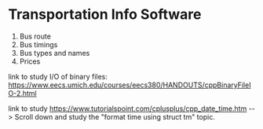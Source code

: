 # Transportation Info Software

1)	Bus route
2)	Bus timings
3)	Bus types and names
4)	Prices

link to study I/O of binary files: https://www.eecs.umich.edu/courses/eecs380/HANDOUTS/cppBinaryFileIO-2.html

link to study https://www.tutorialspoint.com/cplusplus/cpp_date_time.htm
--> Scroll down and study the "format time using struct tm" topic. 



